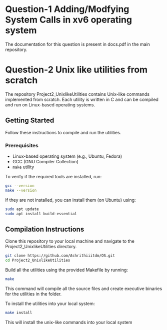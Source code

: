 # Question-1 Adding/Modfying System Calls in xv6 operating system

The documentation for this question is present in docs.pdf in the main repository.

# Question-2 Unix like utilities from scratch

The repository Project2_UnixlikeUtilities contains  Unix-like commands implemented from scratch. Each utility is written in C and can be compiled and run on Linux-based operating systems.

## Getting Started

Follow these instructions to compile and run the utilities.

### Prerequisites

- Linux-based operating system (e.g., Ubuntu, Fedora)
- GCC (GNU Compiler Collection)
- `make` utility

To verify if the required tools are installed, run:

```bash
gcc --version
make --version
```

If they are not installed, you can install them (on Ubuntu) using:

```bash
sudo apt update
sudo apt install build-essential
```

## Compilation Instructions
Clone this repository to your local machine and navigate to the Project2_UnixlikeUtilities directory.

```bash
git clone https://github.com/Ashrithiiitdm/OS.git
cd Project2_UnixlikeUtilities
```

Build all the utilities using the provided Makefile by running:

```bash
make
```

This command will compile all the source files and create executive binaries for the utilities in the folder.

To install the utilities into your local system:
```bash
make install
```
This will install the unix-like commands into your local system
